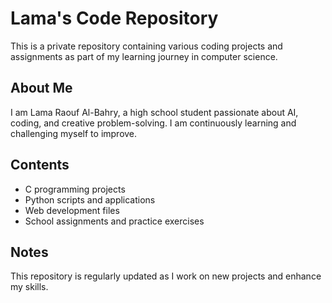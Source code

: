 # Lama's Code Repository

This is a private repository containing various coding projects and assignments as part of my learning journey in computer science.

## About Me
I am Lama Raouf Al-Bahry, a high school student passionate about AI, coding, and creative problem-solving. I am continuously learning and challenging myself to improve.

## Contents
- C programming projects
- Python scripts and applications
- Web development files
- School assignments and practice exercises

## Notes
This repository is regularly updated as I work on new projects and enhance my skills.




